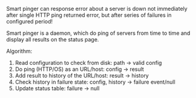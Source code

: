 Smart pinger can response error about a server is down not immediately after single HTTP ping returned error, but after series of failures in configured period!

Smart pinger is a daemon, which do ping of servers from time to time and display all results on the status page.

Algorithm:

1. Read configuration to check from disk: path -> valid config
2. Do ping (HTTP/OS) as an URL/host: config -> result
3. Add result to history of the URL/host: result -> history
4. Check history in failure state: config, history -> failure event/null
5. Update status table: failure -> null
